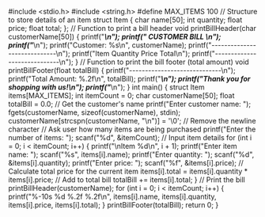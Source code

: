 #include <stdio.h>
#include <string.h>
#define MAX_ITEMS 100
// Structure to store details of an item
struct Item {
    char name[50];
    int quantity;
    float price;
    float total;
};
// Function to print a bill header
void printBillHeader(char customerName[50]) {
    printf("*****************************\n");
    printf("        CUSTOMER BILL        \n");
    printf("*****************************\n");
    printf("Customer: %s\n", customerName);
    printf("-----------------------------\n");
    printf("Item        Quantity    Price    Total\n");
    printf("-----------------------------\n");
}
// Function to print the bill footer (total amount)
void printBillFooter(float totalBill) {
    printf("-----------------------------\n");
    printf("Total Amount: %.2f\n", totalBill);
    printf("*****************************\n");
    printf("Thank you for shopping with us!\n");
    printf("*****************************\n");
}
int main() {
    struct Item items[MAX_ITEMS];
    int itemCount = 0;
    char customerName[50];
    float totalBill = 0.0;
    // Get the customer's name
    printf("Enter customer name: ");
    fgets(customerName, sizeof(customerName), stdin);
    customerName[strcspn(customerName, "\n")] = '\0'; // Remove the newline character
    // Ask user how many items are being purchased
    printf("Enter the number of items: ");
    scanf("%d", &itemCount);
    // Input item details
    for (int i = 0; i < itemCount; i++) {
        printf("\nItem %d\n", i + 1);
        printf("Enter item name: ");
        scanf("%s", items[i].name);
        printf("Enter quantity: ");
        scanf("%d", &items[i].quantity);
        printf("Enter price: ");
        scanf("%f", &items[i].price);
        // Calculate total price for the current item
        items[i].total = items[i].quantity * items[i].price;
        // Add to total bill
        totalBill += items[i].total;
    }
    // Print the bill
    printBillHeader(customerName);
    for (int i = 0; i < itemCount; i++) {
        printf("%-10s   %d       %.2f    %.2f\n", items[i].name, items[i].quantity, items[i].price, items[i].total);
    }
    printBillFooter(totalBill);
    return 0;
}
